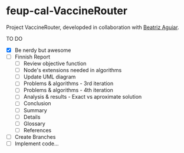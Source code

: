 # feup-cal-VaccineRouter


Project VaccineRouter, developded in collaboration with [Beatriz Aguiar](https://github.com/beatriz-ag).


TO DO
- [x] Be nerdy but awesome
- [ ] Finnish Report
  - [ ] Review objective function
  - [ ] Node's extensions needed in algorithms
  - [ ] Update UML diagram
  - [ ] Problems & algorithms - 3rd iteration
  - [ ] Problems & algorithms - 4th iteration
  - [ ] Analysis & results - Exact vs aproximate solution
  - [ ] Conclusion
  - [ ] Summary
  - [ ] Details
  - [ ] Glossary
  - [ ] References
- [ ] Create Branches
- [ ] Implement code...
